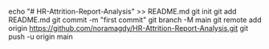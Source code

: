 echo "# HR-Attrition-Report-Analysis" >> README.md
git init
git add README.md
git commit -m "first commit"
git branch -M main
git remote add origin https://github.com/noramagdy/HR-Attrition-Report-Analysis.git
git push -u origin main

